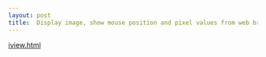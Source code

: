 ```yaml
---
layout: post
title:  Display image, show mouse position and pixel values from web browser 
---
```


[iview.html](../images/iview.html)


